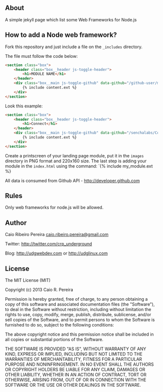 ## About
A simple jekyll page which list some Web Frameworks for Node.js

## How to add a Node web framework?

Fork this repository and just include a file on the `_includes` directory.

The file must follow the code below:

``` html
<section class="box">
    <header class="box__header js-toggle-header">
        <h1>MODULE NAME</h1>
    </header>
    <div class="box__main js-toggle-github" data-github="/github-user/module-repository">
        {% include content.ext %}
    </div>
</section>
```

Look this example:

``` html
<section class="box">
    <header class="box__header js-toggle-header">
        <h1>Connect</h1>
    </header>
    <div class="box__main js-toggle-github" data-github="/senchalabs/Connect">
        {% include content.ext %}
    </div>
</section>
```

Create a printscreen of your landing page module, put it in the `images` directory in PNG format and 220x160 size.
The last step is adding your module in the `index.html` using the command: `{% include my_module.ext %}

All data is consumed from Github API - <http://developer.github.com>

## Rules

Only web frameworks for node.js will be allowed.

## Author

Caio Ribeiro Pereira <caio.ribeiro.pereira@gmail.com>

Twitter: <http://twitter.com/crp_underground>

Blog: <http://udgwebdev.com> or <http://udglinux.com>

## License

The MIT License (MIT)

Copyright (c) 2013 Caio R. Pereira

Permission is hereby granted, free of charge, to any person obtaining a copy
of this software and associated documentation files (the "Software"), to deal
in the Software without restriction, including without limitation the rights
to use, copy, modify, merge, publish, distribute, sublicense, and/or sell
copies of the Software, and to permit persons to whom the Software is
furnished to do so, subject to the following conditions:

The above copyright notice and this permission notice shall be included in
all copies or substantial portions of the Software.

THE SOFTWARE IS PROVIDED "AS IS", WITHOUT WARRANTY OF ANY KIND, EXPRESS OR
IMPLIED, INCLUDING BUT NOT LIMITED TO THE WARRANTIES OF MERCHANTABILITY,
FITNESS FOR A PARTICULAR PURPOSE AND NONINFRINGEMENT. IN NO EVENT SHALL THE
AUTHORS OR COPYRIGHT HOLDERS BE LIABLE FOR ANY CLAIM, DAMAGES OR OTHER
LIABILITY, WHETHER IN AN ACTION OF CONTRACT, TORT OR OTHERWISE, ARISING FROM,
OUT OF OR IN CONNECTION WITH THE SOFTWARE OR THE USE OR OTHER DEALINGS IN
THE SOFTWARE.
